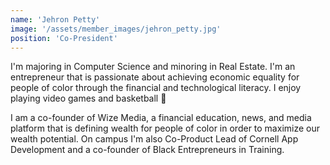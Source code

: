 ```yaml
---
name: 'Jehron Petty'
image: '/assets/member_images/jehron_petty.jpg'
position: 'Co-President'
---
```


I'm majoring in Computer Science and minoring in Real Estate. I'm an entrepreneur that is passionate about achieving economic equality for people of color through the financial and technological literacy. I enjoy playing video games and basketball :basketball:

I am a co-founder of Wize Media, a financial education, news, and media platform that is defining wealth for people of color in order to maximize our wealth potential. On campus I'm also Co-Product Lead of Cornell App Development and a co-founder of Black Entrepreneurs in Training.
